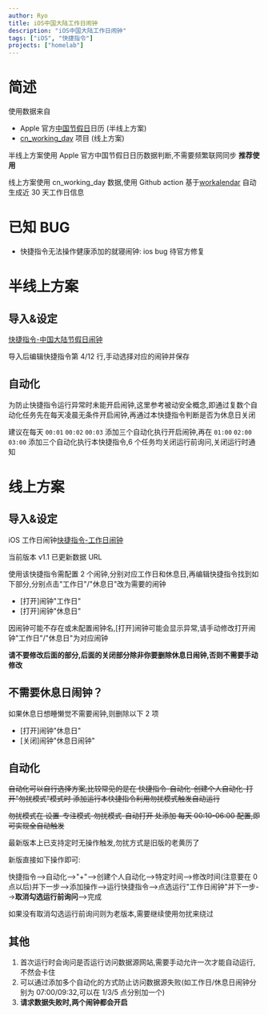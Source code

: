```yaml
---
author: Ryo
title: iOS中国大陆工作日闹钟
description: "iOS中国大陆工作日闹钟"
tags: ["iOS", "快捷指令"]
projects: ["homelab"]
---
```


# 简述

使用数据来自

- Apple 官方[中国节假日](https://calendars.icloud.com/holidays/cn_zh.ics)日历 (半线上方案)
- [cn_working_day](https://github.com/RyoLee/cn_working_day) 项目 (线上方案)

半线上方案使用 Apple 官方中国节假日日历数据判断,不需要频繁联网同步 **推荐使用**

线上方案使用 cn_working_day 数据,使用 Github action 基于[workalendar](https://github.com/workalendar/workalendar) 自动生成近 30 天工作日信息

# 已知 BUG

- 快捷指令无法操作健康添加的就寝闹钟: ios bug 待官方修复

# 半线上方案

## 导入&设定

[快捷指令-中国大陆节假日闹钟](https://www.icloud.com/shortcuts/344b8f1ec97e461d81df254e86eb490b)

导入后编辑快捷指令第 4/12 行,手动选择对应的闹钟并保存

## 自动化

为防止快捷指令运行异常时未能开启闹钟,这里参考被动安全概念,即通过复数个自动化任务先在每天凌晨无条件开启闹钟,再通过本快捷指令判断是否为休息日关闭

建议在每天 `00:01` `00:02` `00:03` 添加三个自动化执行开启闹钟,再在 `01:00` `02:00` `03:00` 添加三个自动化执行本快捷指令,6 个任务均关闭运行前询问,关闭运行时通知

# 线上方案

## 导入&设定

iOS 工作日闹钟[快捷指令-工作日闹钟](https://www.icloud.com/shortcuts/5ff1633342da40b4951e87c8551a0aa7)

当前版本 v1.1 已更新数据 URL

使用该快捷指令需配置 2 个闹钟,分别对应工作日和休息日,再编辑快捷指令找到如下部分,分别点击"工作日"/"休息日"改为需要的闹钟

- [打开]闹钟"工作日"
- [打开]闹钟"休息日"

因闹钟可能不存在或未配置闹钟名,[打开]闹钟可能会显示异常,请手动修改打开闹钟"工作日"/"休息日"为对应闹钟

**请不要修改后面的部分,后面的关闭部分除非你要删除休息日闹钟,否则不需要手动修改**

## 不需要休息日闹钟？

如果休息日想睡懒觉不需要闹钟,则删除以下 2 项

- [打开]闹钟"休息日"
- [关闭]闹钟"休息日闹钟"

## 自动化

~~自动化可以自行选择方案,比较常见的是在 快捷指令-自动化-创建个人自动化-打开"勿扰模式"模式时 添加运行本快捷指令利用勿扰模式触发自动运行~~

~~勿扰模式在 设置-专注模式-勿扰模式-自动打开 处添加 每天 00:10-06:00 配置,即可实现全自动触发~~

最新版本上已支持定时无操作触发,勿扰方式是旧版的老黄历了

新版直接如下操作即可:

快捷指令-->自动化-->"+"-->创建个人自动化-->特定时间-->修改时间(注意要在 0 点以后)并下一步-->添加操作-->运行快捷指令-->点选运行"工作日闹钟"并下一步-->**取消勾选运行前询问**-->完成

如果没有取消勾选运行前询问则为老版本,需要继续使用勿扰来绕过

## 其他

1. 首次运行时会询问是否运行访问数据源网站,需要手动允许一次才能自动运行,不然会卡住
2. 可以通过添加多个自动化的方式防止访问数据源失败(如工作日/休息日闹钟分别为 07:00/09:32,可以在 1/3/5 点分别加一个)
3. **请求数据失败时,两个闹钟都会开启**
